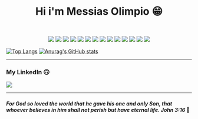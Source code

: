 <p align="center">
  <h1 align="center">Hi i'm Messias Olimpio 😁</h1>
  <br/>
</p>
 
<p align="center">
  <img src="https://img.shields.io/badge/Ruby-CC342D?style=for-the-badge&logo=ruby&logoColor=white"></img>
  <img src="https://img.shields.io/badge/terraform-%235835CC.svg?style=for-the-badge&logo=terraform&logoColor=white"></img>
  <img src="https://img.shields.io/badge/Amazon_AWS-232F3E?style=for-the-badge&logo=amazon-aws&logoColor=white"></img>
  <img src="https://img.shields.io/badge/Amazon%20DynamoDB-4053D6?style=for-the-badge&logo=Amazon%20DynamoDB&logoColor=white"></img>
  <img src="https://img.shields.io/badge/JavaScript-F7DF1E?style=for-the-badge&logo=javascript&logoColor=black"></img>
  <img src="https://img.shields.io/badge/TypeScript-007ACC?style=for-the-badge&logo=typescript&logoColor=white"></img>
  <img src="https://img.shields.io/badge/React-20232A?style=for-the-badge&logo=react&logoColor=61DAFB"></img>
  <img src="https://img.shields.io/badge/Node.js-43853D?style=for-the-badge&logo=node.js&logoColor=white">
  <img src="https://img.shields.io/badge/PostgreSQL-316192?style=for-the-badge&logo=postgresql&logoColor=white"></img>
  <img src="https://img.shields.io/badge/MySQL-00000F?style=for-the-badge&logo=mysql&logoColor=white"></img>
  <img src="https://img.shields.io/badge/Python-14354C?style=for-the-badge&logo=python&logoColor=white"></img>
  <img src="https://img.shields.io/badge/SQLite-07405E?style=for-the-badge&logo=sqlite&logoColor=white"></img>
  <img src="https://img.shields.io/badge/PHP-777BB4?style=for-the-badge&logo=php&logoColor=white"><img>
  <img src="https://img.shields.io/badge/Pop!_OS-48B9C7?style=for-the-badge&logo=Pop!_OS&logoColor=white"></img>
</p>

[![Top Langs](https://github-readme-stats.vercel.app/api/top-langs/?username=Messiviski&layout=compact&exclude_repo=Analise-de-Dados-ENEM,PesqOperacionalTrab,Projeto-2-Datascience,desafio-moovery&count_private=true&theme=tokyonight)](https://github.com/anuraghazra/github-readme-stats)
[![Anurag's GitHub stats](https://github-readme-stats.vercel.app/api?username=Messiviski&count_private=true&show_icons=true&theme=tokyonight)](https://github.com/anuraghazra/github-readme-stats)

---

### My LinkedIn :upside_down_face:
<a href="https://www.linkedin.com/in/messiasolimpioo/">
  <img src="https://img.shields.io/badge/LinkedIn-0077B5?style=for-the-badge&logo=linkedin&logoColor=white"></img>
</a>

---

#### _For God so loved the world that he gave his one and only Son, that whoever believes in him shall not perish but have eternal life. John 3:16_ :open_book:
